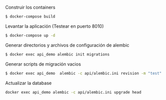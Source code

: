 Construir los containers
```sh
$ docker-compose build
```

Levantar la aplicación (Testear en puerto 8010)
```sh
$ docker-compose up -d
```

Generar directorios y archivos de configuración de alembic
```sh
$ docker exec api_demo alembic init migrations
```

Generar scripts de migración vacios
```sh
$ docker exec api_demo  alembic -c api/alembic.ini revision -m "test"
```

Actualizar la database
```sh
docker exec api_demo alembic -c api/alembic.ini upgrade head
```